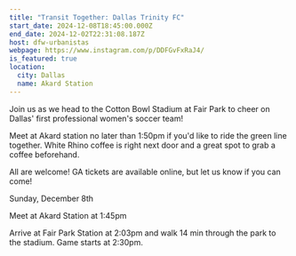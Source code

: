 ```yaml
---
title: "Transit Together: Dallas Trinity FC"
start_date: 2024-12-08T18:45:00.000Z
end_date: 2024-12-02T22:31:08.187Z
host: dfw-urbanistas
webpage: https://www.instagram.com/p/DDFGvFxRaJ4/
is_featured: true
location:
  city: Dallas
  name: Akard Station
---
```

Join us as we head to the Cotton Bowl Stadium at Fair Park to cheer on Dallas' first professional women's soccer team! 

Meet at Akard station no later than 1:50pm if you'd like to ride the green line together. White Rhino coffee is right next door and a great spot to grab a coffee beforehand. 

All are welcome! GA tickets are available online, but let us know if you can come!

Sunday, December 8th

Meet at Akard Station at 1:45pm

Arrive at Fair Park Station at 2:03pm and walk 14 min through the park to the stadium. Game starts at 2:30pm.